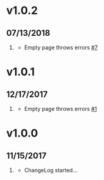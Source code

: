 # v1.0.2
## 07/13/2018

1. [](#bugfix)
    * Empty page throws errors [#7](https://github.com/trilbymedia/grav-plugin-image-captions/pull/7)

# v1.0.1
## 12/17/2017

1. [](#bugfix)
    * Empty page throws errors [#1](https://github.com/trilbymedia/grav-plugin-image-captions/issues/1)

# v1.0.0
## 11/15/2017

1. [](#new)
    * ChangeLog started...
